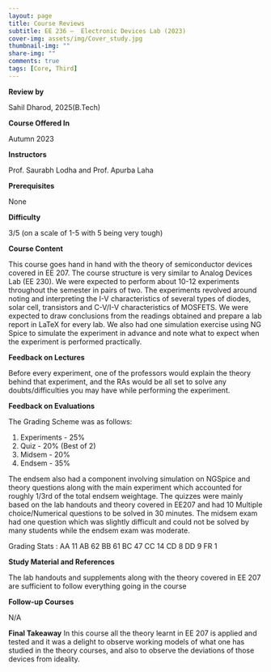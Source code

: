 ```yaml
---
layout: page
title: Course Reviews
subtitle: EE 236 –  Electronic Devices Lab (2023)
cover-img: assets/img/Cover_study.jpg
thumbnail-img: ""
share-img: ""
comments: true
tags: [Core, Third]
---
```


**Review by**

Sahil Dharod, 2025(B.Tech)

**Course Offered In**

Autumn 2023

**Instructors**

Prof. Saurabh Lodha and Prof. Apurba Laha

**Prerequisites**

None

**Difficulty**

3/5 (on a scale of 1-5 with 5 being very tough)

**Course Content**

This course goes hand in hand with the theory of semiconductor devices covered in EE 207. The course structure is very similar to Analog Devices Lab (EE 230). We were expected to perform about 10-12 experiments throughout the semester in pairs of two. The experiments revolved around noting and interpreting the I-V characteristics of several types of diodes, solar cell, transistors and C-V/I-V characteristics of MOSFETS. We were expected to draw conclusions from the readings obtained and prepare a lab report in LaTeX for every lab. We also had one simulation exercise using NG Spice to simulate the experiment in advance and note what to expect when the experiment is performed practically.

**Feedback on Lectures**

Before every experiment, one of the professors would explain the theory behind that experiment, and the RAs would be all set to solve any doubts/difficulties you may have while performing the experiment.

**Feedback on Evaluations**

The Grading Scheme was as follows:
1) Experiments - 25%
2) Quiz - 20% (Best of 2)
3) Midsem - 20%
4) Endsem - 35%

The endsem also had a component involving simulation on NGSpice and theory questions along with the main experiment which accounted for roughly 1/3rd of the total endsem weightage. The quizzes were mainly based on the lab handouts and theory covered in EE207 and had 10 Multiple choice/Numerical questions to be solved in 30 minutes. The midsem exam had one question which was slightly difficult and could not be solved by many students while the endsem exam was moderate.

Grading Stats :
AA	11
AB	62
BB	61
BC	47
CC	14
CD	8
DD	9
FR	1

**Study Material and References**

The lab handouts and supplements along with the theory covered in EE 207 are sufficient to follow everything going in the course
 
**Follow-up Courses**

N/A

**Final Takeaway**
In this course all the theory learnt in EE 207 is applied and tested and it was a delight to observe working models of what one has studied in the theory courses, and also to observe the deviations of those devices from ideality.
